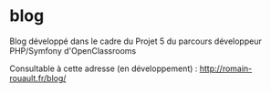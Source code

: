# blog
Blog développé dans le cadre du Projet 5 du parcours développeur PHP/Symfony d'OpenClassrooms

Consultable à cette adresse (en développement) : http://romain-rouault.fr/blog/
